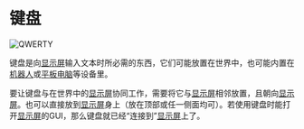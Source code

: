 # 键盘

![QWERTY](oredict:oc:keyboard)

键盘是向[显示屏](screen1.md)输入文本时所必需的东西，它们可能放置在世界中，也可能内置在[机器人](robot.md)或[平板电脑](../item/tablet.md)等设备里。

要让键盘与在世界中的[显示屏](screen1.md)协同工作，需要将它与[显示屏](screen1.md)相邻放置，且朝向[显示屏](screen1.md)。也可以直接放到[显示屏](screen1.md)身上（放在顶部或任一侧面均可）。若使用键盘时能打开[显示屏](screen1.md)的GUI，那么键盘就已经“连接到”[显示屏](screen1.md)上了。
